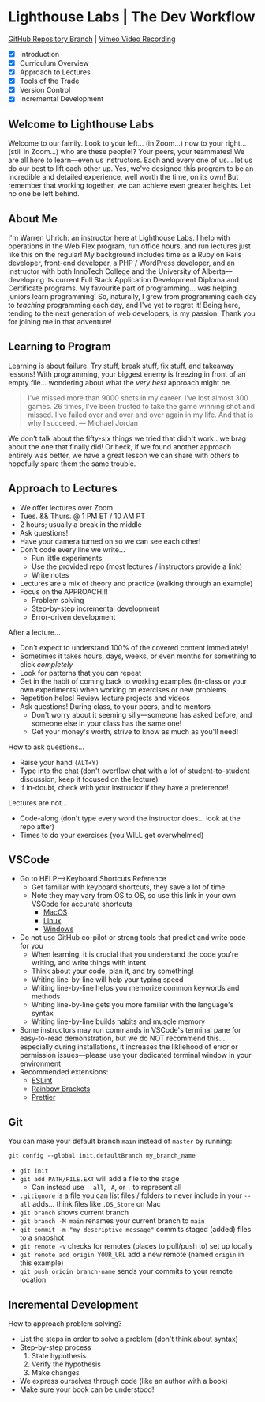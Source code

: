 # Lighthouse Labs | The Dev Workflow

[GitHub Repository Branch](https://github.com/WarrenUhrich/2023-09-21-web-flex-day-sept-18-2023) | [Vimeo Video Recording](https://vimeo.com/866929051/649cd82e84?share=copy)

* [X] Introduction
* [X] Curriculum Overview
* [X] Approach to Lectures
* [X] Tools of the Trade
* [X] Version Control
* [X] Incremental Development

## Welcome to Lighthouse Labs

Welcome to our family. Look to your left... (in Zoom...) now to your right... (still in Zoom...) who are these people!? Your peers, your teammates! We are all here to learn—even us instructors. Each and every one of us... let us do our best to lift each other up. Yes, we've designed this program to be an incredible and detailed experience, well worth the time, on its own! But remember that working together, we can achieve even greater heights. Let no one be left behind.

## About Me

I'm Warren Uhrich: an instructor here at Lighthouse Labs. I help with operations in the Web Flex program, run office hours, and run lectures just like this on the regular! My background includes time as a Ruby on Rails developer, front-end developer, a PHP / WordPress developer, and an instructor with both InnoTech College and the University of Alberta—developing its current Full Stack Application Development Diploma and Certificate programs. My favourite part of programming... was helping juniors learn programming! So, naturally, I grew from programming each day to *teaching* programming each day, and I've yet to regret it! Being here, tending to the next generation of web developers, is my passion. Thank you for joining me in that adventure!

## Learning to Program

Learning is about failure. Try stuff, break stuff, fix stuff, and takeaway lessons! With programming, your biggest enemy is freezing in front of an empty file... wondering about what the *very best* approach might be.

> I've missed more than 9000 shots in my career. I've lost almost 300 games. 26 times, I've been trusted to take the game winning shot and missed. I've failed over and over and over again in my life. And that is why I succeed.
> — Michael Jordan

We don't talk about the fifty-six things we tried that didn't work.. we brag about the one that finally did! Or heck, if we found another approach entirely was better, we have a great lesson we can share with others to hopefully spare them the same trouble.

## Approach to Lectures

* We offer lectures over Zoom.
* Tues. && Thurs. @ 1 PM ET / 10 AM PT
* 2 hours; usually a break in the middle
* Ask questions!
* Have your camera turned on so we can see each other!
* Don't code every line we write...
  * Run little experiments
  * Use the provided repo (most lectures / instructors provide a link)
  * Write notes
* Lectures are a mix of theory and practice (walking through an example)
* Focus on the APPROACH!!!
  * Problem solving
  * Step-by-step incremental development
  * Error-driven development

After a lecture...

* Don't expect to understand 100% of the covered content immediately!
* Sometimes it takes hours, days, weeks, or even months for something to click *completely*
* Look for patterns that you can repeat
* Get in the habit of coming back to working examples (in-class or your own experiments) when working on exercises or new problems
* Repetition helps! Review lecture projects and videos
* Ask questions! During class, to your peers, and to mentors
  * Don't worry about it seeming silly—someone has asked before, and someone else in your class has the same one!
  * Get your money's worth, strive to know as much as you'll need!

How to ask questions...

* Raise your hand `(ALT+Y)`
* Type into the chat (don't overflow chat with a lot of student-to-student discussion, keep it focused on the lecture)
* If in-doubt, check with your instructor if they have a preference!

Lectures are not...

* Code-along (don't type every word the instructor does... look at the repo after)
* Times to do your exercises (you WILL get overwhelmed)

## VSCode

* Go to HELP-->Keyboard Shortcuts Reference
  * Get familiar with keyboard shortcuts, they save a lot of time
  * Note they may vary from OS to OS, so use this link in your own VSCode for accurate shortcuts
    * [MacOS](https://code.visualstudio.com/shortcuts/keyboard-shortcuts-macos.pdf)
    * [Linux](https://code.visualstudio.com/shortcuts/keyboard-shortcuts-linux.pdf)
    * [Windows](https://code.visualstudio.com/shortcuts/keyboard-shortcuts-windows.pdf)
* Do not use GitHub co-pilot or strong tools that predict and write code for you
  * When learning, it is crucial that you understand the code you're writing, and write things with intent
  * Think about your code, plan it, and try something!
  * Writing line-by-line will help your typing speed
  * Writing line-by-line helps you memorize common keywords and methods
  * Writing line-by-line gets you more familiar with the language's syntax
  * Writing line-by-line builds habits and muscle memory
* Some instructors may run commands in VSCode's terminal pane for easy-to-read demonstration, but we do NOT recommend this... especially during installations, it increases the likliehood of error or permission issues—please use your dedicated terminal window in your environment
* Recommended extensions:
  * [ESLint](https://marketplace.visualstudio.com/items?itemName=dbaeumer.vscode-eslint)
  * [Rainbow Brackets](https://marketplace.visualstudio.com/items?itemName=2gua.rainbow-brackets)
  * [Prettier](https://marketplace.visualstudio.com/items?itemName=esbenp.prettier-vscode)

## Git

You can make your default branch `main` instead of `master` by running:

`git config --global init.defaultBranch my_branch_name`

* `git init`
* `git add PATH/FILE.EXT` will add a file to the stage
  * Can instead use `--all`, `-A`, or `.` to represent all
* `.gitignore` is a file you can list files / folders to never include in your `--all` adds... think files like `.DS_Store` on Mac
* `git branch` shows current branch
* `git branch -M main` renames your current branch to `main`
* `git commit -m "my descriptive message"` commits staged (added) files to a snapshot
* `git remote -v` checks for remotes (places to pull/push to) set up locally
* `git remote add origin YOUR_URL` add a new remote (named `origin` in this example)
* `git push origin branch-name` sends your commits to your remote location

## Incremental Development

How to approach problem solving?

* List the steps in order to solve a problem (don't think about syntax)
* Step-by-step process
  1. State hypothesis
  2. Verify the hypothesis
  3. Make changes
* We express ourselves through code (like an author with a book)
* Make sure your book can be understood!
